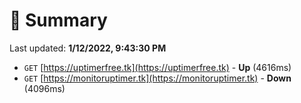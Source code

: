 # 📖 Summary
Last updated: **1/12/2022, 9:43:30 PM**

- `GET` [https://uptimerfree.tk](https://uptimerfree.tk) - **Up** (4616ms)
- `GET` [https://monitoruptimer.tk](https://monitoruptimer.tk) - **Down** (4096ms)
